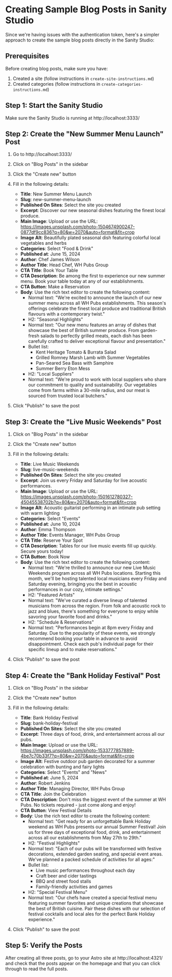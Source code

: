 # Creating Sample Blog Posts in Sanity Studio

Since we're having issues with the authentication token, here's a simpler approach to create the sample blog posts directly in the Sanity Studio:

## Prerequisites

Before creating blog posts, make sure you have:
1. Created a site (follow instructions in `create-site-instructions.md`)
2. Created categories (follow instructions in `create-categories-instructions.md`)

## Step 1: Start the Sanity Studio

Make sure the Sanity Studio is running at http://localhost:3333/

## Step 2: Create the "New Summer Menu Launch" Post

1. Go to http://localhost:3333/
2. Click on "Blog Posts" in the sidebar
3. Click the "Create new" button
4. Fill in the following details:
   - **Title**: New Summer Menu Launch
   - **Slug**: new-summer-menu-launch
   - **Published On Sites**: Select the site you created
   - **Excerpt**: Discover our new seasonal dishes featuring the finest local produce.
   - **Main Image**: Upload or use the URL: https://images.unsplash.com/photo-1504674900247-0877df9cc836?q=80&w=2070&auto=format&fit=crop
   - **Image Alt**: Beautifully plated seasonal dish featuring colorful local vegetables and herbs
   - **Categories**: Select "Food & Drink"
   - **Published at**: June 15, 2024
   - **Author**: Chef James Wilson
   - **Author Title**: Head Chef, WH Pubs Group
   - **CTA Title**: Book Your Table
   - **CTA Description**: Be among the first to experience our new summer menu. Book your table today at any of our establishments.
   - **CTA Button**: Make a Reservation
   - **Body**: Use the rich text editor to create the following content:
     - Normal text: "We're excited to announce the launch of our new summer menu across all WH Pubs establishments. This season's offerings celebrate the finest local produce and traditional British flavours with a contemporary twist."
     - H2: "Seasonal Highlights"
     - Normal text: "Our new menu features an array of dishes that showcase the best of British summer produce. From garden-fresh salads to perfectly grilled meats, each dish has been carefully crafted to deliver exceptional flavour and presentation."
     - Bullet list:
       - Kent Heritage Tomato & Burrata Salad
       - Grilled Romney Marsh Lamb with Summer Vegetables
       - Pan-Seared Sea Bass with Samphire
       - Summer Berry Eton Mess
     - H2: "Local Suppliers"
     - Normal text: "We're proud to work with local suppliers who share our commitment to quality and sustainability. Our vegetables come from farms within a 30-mile radius, and our meat is sourced from trusted local butchers."

5. Click "Publish" to save the post

## Step 3: Create the "Live Music Weekends" Post

1. Click on "Blog Posts" in the sidebar
2. Click the "Create new" button
3. Fill in the following details:
   - **Title**: Live Music Weekends
   - **Slug**: live-music-weekends
   - **Published On Sites**: Select the site you created
   - **Excerpt**: Join us every Friday and Saturday for live acoustic performances.
   - **Main Image**: Upload or use the URL: https://images.unsplash.com/photo-1501612780327-45045538702b?q=80&w=2070&auto=format&fit=crop
   - **Image Alt**: Acoustic guitarist performing in an intimate pub setting with warm lighting
   - **Categories**: Select "Events"
   - **Published at**: June 10, 2024
   - **Author**: Emma Thompson
   - **Author Title**: Events Manager, WH Pubs Group
   - **CTA Title**: Reserve Your Spot
   - **CTA Description**: Tables for our live music events fill up quickly. Secure yours today!
   - **CTA Button**: Book Now
   - **Body**: Use the rich text editor to create the following content:
     - Normal text: "We're thrilled to announce our new Live Music Weekends program across all WH Pubs locations. Starting this month, we'll be hosting talented local musicians every Friday and Saturday evening, bringing you the best in acoustic performances in our cozy, intimate settings."
     - H2: "Featured Artists"
     - Normal text: "We've curated a diverse lineup of talented musicians from across the region. From folk and acoustic rock to jazz and blues, there's something for everyone to enjoy while savoring your favorite food and drinks."
     - H2: "Schedule & Reservations"
     - Normal text: "Performances begin at 8pm every Friday and Saturday. Due to the popularity of these events, we strongly recommend booking your table in advance to avoid disappointment. Check each pub's individual page for their specific lineup and to make reservations."

4. Click "Publish" to save the post

## Step 4: Create the "Bank Holiday Festival" Post

1. Click on "Blog Posts" in the sidebar
2. Click the "Create new" button
3. Fill in the following details:
   - **Title**: Bank Holiday Festival
   - **Slug**: bank-holiday-festival
   - **Published On Sites**: Select the site you created
   - **Excerpt**: Three days of food, drink, and entertainment across all our pubs.
   - **Main Image**: Upload or use the URL: https://images.unsplash.com/photo-1533777857889-4be7c70b33f7?q=80&w=2070&auto=format&fit=crop
   - **Image Alt**: Festive outdoor pub garden decorated for a summer celebration with bunting and fairy lights
   - **Categories**: Select "Events" and "News"
   - **Published at**: June 5, 2024
   - **Author**: Robert Jenkins
   - **Author Title**: Managing Director, WH Pubs Group
   - **CTA Title**: Join the Celebration
   - **CTA Description**: Don't miss the biggest event of the summer at WH Pubs. No tickets required - just come along and enjoy!
   - **CTA Button**: View Festival Details
   - **Body**: Use the rich text editor to create the following content:
     - Normal text: "Get ready for an unforgettable Bank Holiday weekend as WH Pubs presents our annual Summer Festival! Join us for three days of exceptional food, drink, and entertainment across all our establishments from May 27th to 29th."
     - H2: "Festival Highlights"
     - Normal text: "Each of our pubs will be transformed with festive decorations, extended garden seating, and special event areas. We've planned a packed schedule of activities for all ages:"
     - Bullet list:
       - Live music performances throughout each day
       - Craft beer and cider tastings
       - BBQ and street food stalls
       - Family-friendly activities and games
     - H2: "Special Festival Menu"
     - Normal text: "Our chefs have created a special festival menu featuring summer favorites and unique creations that showcase the best of British cuisine. Pair these dishes with our selection of festival cocktails and local ales for the perfect Bank Holiday experience."

4. Click "Publish" to save the post

## Step 5: Verify the Posts

After creating all three posts, go to your Astro site at http://localhost:4321/ and check that the posts appear on the homepage and that you can click through to read the full posts.
